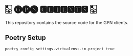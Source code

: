 # 🀣 🅖🅟🅝 🅲🅻🅸🅴🅽🆃🆂 🀣 

This repository contains the source code for the GPN clients.

## Poetry Setup

```bash
poetry config settings.virtualenvs.in-project true
```
